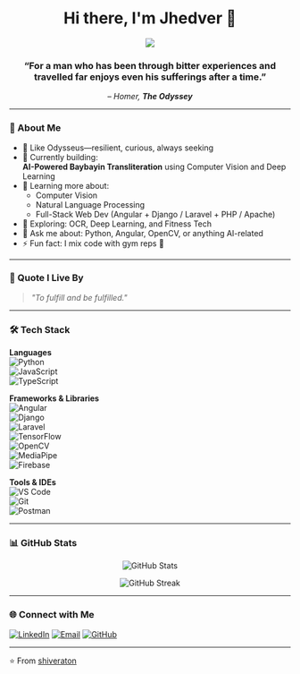 <h1 align="center">Hi there, I'm Jhedver 👋</h1>
<p align="center">
  <img src="https://readme-typing-svg.herokuapp.com/?lines=Passionate+Developer;Always+Learning+Something+New;Lover+of+Tech+%26+Innovation&center=true&width=500&height=50" />
</p>

<h3 align="center">“For a man who has been through bitter experiences and travelled far enjoys even his sufferings after a time.”</h3>
<p align="center"><i>– Homer, <b>The Odyssey</b></i></p>

---

### 🧠 About Me
- 🧭 Like Odysseus—resilient, curious, always seeking
- 🔭 Currently building:  
  **AI-Powered Baybayin Transliteration** using Computer Vision and Deep Learning
- 🌱 Learning more about:  
  - Computer Vision  
  - Natural Language Processing  
  - Full-Stack Web Dev (Angular + Django / Laravel + PHP / Apache)
- 🧪 Exploring: OCR, Deep Learning, and Fitness Tech  
- 💬 Ask me about: Python, Angular, OpenCV, or anything AI-related  
- ⚡ Fun fact: I mix code with gym reps 💪

---

### 💬 Quote I Live By
> *"To fulfill and be fulfilled."*
> 

---

### 🛠️ Tech Stack

**Languages**  
![Python](https://img.shields.io/badge/Python-3776AB?style=flat&logo=python&logoColor=white)  
![JavaScript](https://img.shields.io/badge/JavaScript-F7DF1E?style=flat&logo=javascript&logoColor=black)  
![TypeScript](https://img.shields.io/badge/TypeScript-3178C6?style=flat&logo=typescript&logoColor=white)

**Frameworks & Libraries**  
![Angular](https://img.shields.io/badge/Angular-DD0031?style=flat&logo=angular&logoColor=white)  
![Django](https://img.shields.io/badge/Django-092E20?style=flat&logo=django&logoColor=white)  
![Laravel](https://img.shields.io/badge/Laravel-FF2D20?style=flat&logo=laravel&logoColor=white)  
![TensorFlow](https://img.shields.io/badge/TensorFlow-FF6F00?style=flat&logo=tensorflow&logoColor=white)  
![OpenCV](https://img.shields.io/badge/OpenCV-5C3EE8?style=flat&logo=opencv&logoColor=white)  
![MediaPipe](https://img.shields.io/badge/MediaPipe-FF6F00?style=flat&logo=google&logoColor=white)  
![Firebase](https://img.shields.io/badge/Firebase-FFCA28?style=flat&logo=firebase&logoColor=black)

**Tools & IDEs**  
![VS Code](https://img.shields.io/badge/VS%20Code-007ACC?style=flat&logo=visual-studio-code&logoColor=white)  
![Git](https://img.shields.io/badge/Git-F05032?style=flat&logo=git&logoColor=white)  
![Postman](https://img.shields.io/badge/Postman-FF6C37?style=flat&logo=postman&logoColor=white)

---

### 📊 GitHub Stats

<p align="center">
  <img src="https://github-readme-stats.vercel.app/api?username=shiveraton&show_icons=true&theme=radical" alt="GitHub Stats" />
</p>
<p align="center">
  <img src="https://github-readme-streak-stats.herokuapp.com/?user=shiveraton&theme=radical" alt="GitHub Streak" />
</p>

---

### 🌐 Connect with Me
<p align="left">
  <a href="https://www.linkedin.com/in/jhedver-tan-6b3806357/" target="_blank"><img alt="LinkedIn" src="https://img.shields.io/badge/LinkedIn-0A66C2?style=flat&logo=linkedin&logoColor=white"></a>
  <a href="mailto:jhedver.tan.22@usjr.edu.ph"><img alt="Email" src="https://img.shields.io/badge/Email-D14836?style=flat&logo=gmail&logoColor=white"></a>
  <a href="https://github.com/shiveraton"><img alt="GitHub" src="https://img.shields.io/badge/GitHub-181717?style=flat&logo=github"></a>
</p>

---

⭐️ From [shiveraton](https://github.com/shiveraton)
